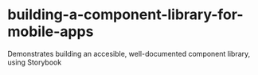 # building-a-component-library-for-mobile-apps
Demonstrates building an accesible, well-documented component library, using Storybook
